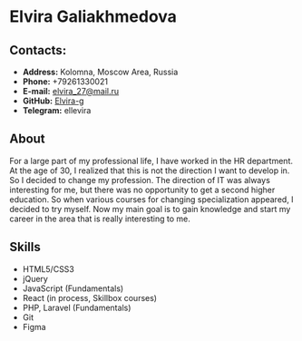 # Elvira Galiakhmedova

## Contacts:

* **Address:** Kolomna, Moscow Area, Russia
* **Phone:** +79261330021
* **E-mail:** elvira_27@mail.ru
* **GitHub:** [Elvira-g](https://github.com/Elvira-g)
* **Telegram:** ellevira

## About
For a large part of my professional life, I have worked in the HR department. At the age of 30, I realized that this is not the direction I want to develop in. So I decided to change my profession. The direction of IT was always interesting for me, but there was no opportunity to get a second higher education. So when various courses for changing specialization appeared, I decided to try myself. Now my main goal is to gain knowledge and start my career in the area that is really interesting to me.

## Skills
* HTML5/CSS3
* jQuery
* JavaScript (Fundamentals)
* React (in process, Skillbox courses)
* PHP, Laravel (Fundamentals)
* Git
* Figma

